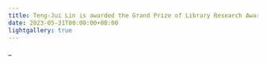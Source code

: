 ```yaml
---
title: Teng-Jui Lin is awarded the Grand Prize of Library Research Award for Undergraduates in the category of Upper Division Thesis.
date: 2023-05-31T00:00:00+08:00
lightgallery: true
---
```


_